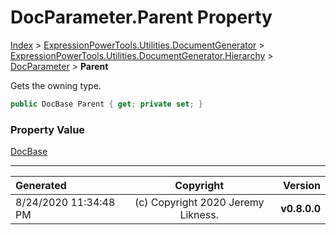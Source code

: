 ﻿# DocParameter.Parent Property

[Index](../index.md) > [ExpressionPowerTools.Utilities.DocumentGenerator](ExpressionPowerTools.Utilities.DocumentGenerator.a.md) > [ExpressionPowerTools.Utilities.DocumentGenerator.Hierarchy](ExpressionPowerTools.Utilities.DocumentGenerator.Hierarchy.n.md) > [DocParameter](ExpressionPowerTools.Utilities.DocumentGenerator.Hierarchy.DocParameter.cs.md) > **Parent**

Gets the owning type.

```csharp
public DocBase Parent { get; private set; }
```

### Property Value

 [DocBase](ExpressionPowerTools.Utilities.DocumentGenerator.Hierarchy.DocBase.cs.md) 


---

| Generated | Copyright | Version |
| :-- | :-: | --: |
| 8/24/2020 11:34:48 PM | (c) Copyright 2020 Jeremy Likness. | **v0.8.0.0** |
